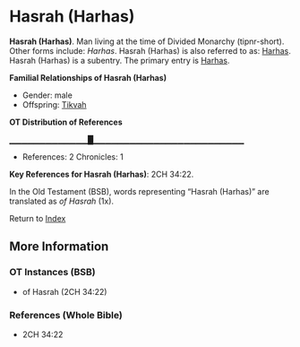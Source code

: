 # Hasrah (Harhas)
**Hasrah (Harhas)**. 
Man living at the time of Divided Monarchy (tipnr-short). 
Other forms include: 
*Harhas*. 
Hasrah (Harhas) is also referred to as: 
[Harhas](Harhas.md). 
Hasrah (Harhas) is a subentry. The primary entry is 
[Harhas](Harhas.md). 




**Familial Relationships of Hasrah (Harhas)**


* Gender: male
* Offspring: [Tikvah](Tikvah.md)


**OT Distribution of References**

▁▁▁▁▁▁▁▁▁▁▁▁▁█▁▁▁▁▁▁▁▁▁▁▁▁▁▁▁▁▁▁▁▁▁▁▁▁▁
* References: 2 Chronicles: 1



**Key References for Hasrah (Harhas)**: 
2CH 34:22. 


In the Old Testament (BSB), words representing “Hasrah (Harhas)” are translated as 
*of Hasrah* (1x). 




Return to [Index](00-Index.md)

## More Information

### OT Instances (BSB)

* of Hasrah (2CH 34:22)



### References (Whole Bible)

* 2CH 34:22



